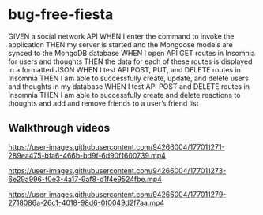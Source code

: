 # bug-free-fiesta
GIVEN a social network API
WHEN I enter the command to invoke the application
THEN my server is started and the Mongoose models are synced to the MongoDB database
WHEN I open API GET routes in Insomnia for users and thoughts
THEN the data for each of these routes is displayed in a formatted JSON
WHEN I test API POST, PUT, and DELETE routes in Insomnia
THEN I am able to successfully create, update, and delete users and thoughts in my database
WHEN I test API POST and DELETE routes in Insomnia
THEN I am able to successfully create and delete reactions to thoughts and add and remove friends to a user’s friend list

## Walkthrough  videos

https://user-images.githubusercontent.com/94266004/177011271-289ea475-bfa6-466b-bd9f-6d90f1600739.mp4



https://user-images.githubusercontent.com/94266004/177011273-6e29a996-f0e3-4a17-9af8-d1f4e9524fbe.mp4



https://user-images.githubusercontent.com/94266004/177011279-2718086a-26c1-4018-98d6-0f0049d2f7aa.mp4

